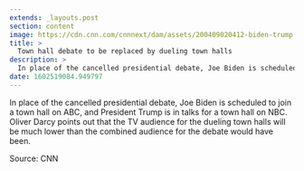 ```yaml
--- 
extends: _layouts.post 
section: content 
image: https://cdn.cnn.com/cnnnext/dam/assets/200409020412-biden-trump-split-super-tease.jpg 
title: > 
  Town hall debate to be replaced by dueling town halls 
description: > 
  In place of the cancelled presidential debate, Joe Biden is scheduled to join a town hall on ABC, and President Trump is in talks for a town hall on NBC.Oliver Darcy points out that the TV audience for the dueling town halls will be much lower than the combined audience for the debate would have been.Source: CNN 
date: 1602519084.949797 
--- 
```

In place of the cancelled presidential debate, Joe Biden is scheduled to join a town hall on ABC, and President Trump is in talks for a town hall on NBC. Oliver Darcy points out that the TV audience for the dueling town halls will be much lower than the combined audience for the debate would have been.

Source: CNN